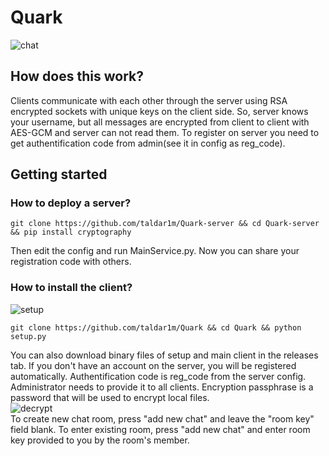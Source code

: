 # Quark
![chat](https://github.com/user-attachments/assets/c9bbe4cd-75e9-409d-9882-19db183de364)
## How does this work?
Clients communicate with each other through the server using RSA encrypted sockets with unique keys on the client side. So, server knows your username, but all messages are encrypted from client to client with AES-GCM and server can not read them. To register on server you need to get authentification code from admin(see it in config as reg_code).

## Getting started
### How to deploy a server?
```
git clone https://github.com/taldar1m/Quark-server && cd Quark-server && pip install cryptography
```
Then edit the config and run MainService.py. Now you can share your registration code with others.
### How to install the client?
![setup](https://github.com/user-attachments/assets/fe8ebfb0-8d9d-487c-b0f9-c023dc54133d)
```
git clone https://github.com/taldar1m/Quark && cd Quark && python setup.py
```
You can also download binary files of setup and main client in the releases tab.
If you don't have an account on the server, you will be registered automatically. Authentification code is reg_code from the server config. Administrator needs to provide it to all clients. Encryption passphrase is a password that will be used to encrypt local files.<br>
![decrypt](https://github.com/user-attachments/assets/91cd07ef-1bc7-4907-bfb9-36f8124d7278)
<br>To create new chat room, press "add new chat" and leave the "room key" field blank. To enter existing room, press "add new chat" and enter room key provided to you by the room's member.
